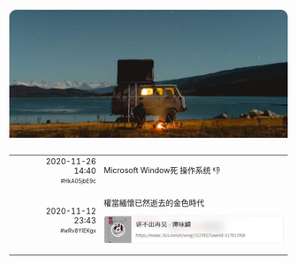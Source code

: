 ![](src/cover.webp)

<table width="100%" border="0" cellpadding="30" cellspacing="0" bgcolor="transparent" align="left" frame="void">

<tr data-timestamp="1606372811.587147" data-id="HkA05jbE9c">
<td width="150" align="right">2020-11-26<br>14:40<br><sup><sub>#HkA05jbE9c</sub></sup></td>
<td><p>
Microsoft Window死 操作系统 👎</p>
</td><!-- ITEM-END -->
</tr>

<tr data-timestamp="1605195818.35353" data-id="wRv8YIEKgx">
<td width="150" align="right">2020-11-12<br>23:43<br><sup><sub>#wRv8YIEKgx</sub></sup></td>
<td><p>
權當緬懷已然逝去的金色時代</p><p>
<a href="https://music.163.com/#/song/152392/?userid=117017058"><img src="src/kK0b49m39H.webp" width="400"></a></p>
</td><!-- ITEM-END -->
</tr>

</table><!-- IDLERY-END -->